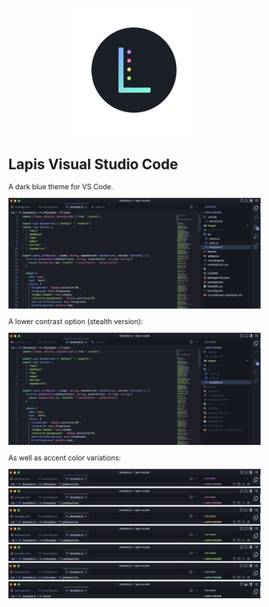 <p align="center"><img src="images/logo.png" /></p>

# Lapis Visual Studio Code

A dark blue theme for VS Code.

![Screenshot](images/lapis-demo.png)

A lower contrast option (stealth version):

![Screenshot](images/lapis-stealth-demo.png)

As well as accent color variations:

![Screenshot](images/lapis-amethyst-demo.png)
![Screenshot](images/lapis-ruby-demo.png)
![Screenshot](images/lapis-amber-demo.png)
![Screenshot](images/lapis-peridot-demo.png)
![Screenshot](images/lapis-peridot-demo.png)
![Screenshot](images/lapis-aquamarine-demo.png)
![Screenshot](images/lapis-quartz-demo.png)

